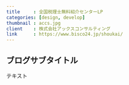 ```yaml
---
title     : 全国税理士無料紹介センターLP
categories: [design, develop]
thumbnail : accs.jpg
client    : 株式会社アックスコンサルティング
link      : https://www.bisco24.jp/shoukai/
---
```


## ブログサブタイトル

テキスト